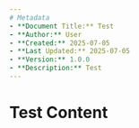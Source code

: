 ```yaml
---
# Metadata
- **Document Title:** Test
- **Author:** User
- **Created:** 2025-07-05
- **Last Updated:** 2025-07-05
- **Version:** 1.0.0
- **Description:** Test
---
```

# Test Content